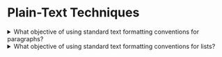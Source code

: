 # Plain-Text Techniques

<details>
  <summary>What objective of using standard text formatting conventions for paragraphs?</summary>

The objective of this technique is to recognize a paragraph in plain text document. A paragraph is a coherent block of text, such as a group of related sentences that develop a single topic or a coherent part of a larger topic.

**Procedure:**

1. Check that the paragraph is preceded by exactly one blank line, or that the paragraph is the first content in the Web page.
2. Check that the paragraph is followed by at least one blank line, or that the paragraph is the last content in the Web page.
3. Check taht no paragraph contains any bllank lines.

[More >>](https://www.w3.org/WAI/WCAG22/Techniques/text/T1)

</details>

<details>
  <summary>What objective of using standard text formatting conventions for lists?</summary>

The objective of this technique is to use text formatting conventions to create simple lists of related items. Hierarchical lists or nested list cannot be represented using this technique and should be represented using a diferent technology.

**Procedure:**

1. Check that each list items is a paragraph that starts with a label.
2. Check that the list contains no lines that are not list items.
3. Check that all list items in a list use the same style label.
4. Check that the labels in ordered lists are in sequential order.
5. Check that the labels in each unordered list are the same.

[More >>](https://www.w3.org/WAI/WCAG22/Techniques/text/T2)

</details>
